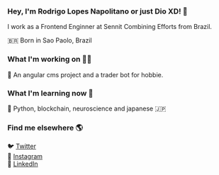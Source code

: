 ### Hey, I'm Rodrigo Lopes Napolitano or just Dio XD! 👋 

I work as a Frontend Enginner at Sennit Combining Efforts from Brazil.

🇧🇷 Born in Sao Paolo, Brazil <br> 

### What I'm working on 👨‍💻

🔭 An angular cms project and a trader bot for hobbie.


### What I'm learning now 📖

🌱 Python, blockchain, neuroscience and japanese 🇯🇵


### Find me elsewhere 🌎

🐦 [Twitter](https://twitter.com/DioLps) <br>
📸 [Instagram](https://www.instagram.com/dio.lopes/) <br>
💼 [LinkedIn](https://www.linkedin.com/in/rodrigo-lopes-napolitano-dio-8458b0aa/) <br>
